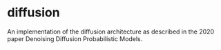 # diffusion
An implementation of the diffusion architecture as described in the 2020 paper Denoising Diffusion Probabilistic Models.
